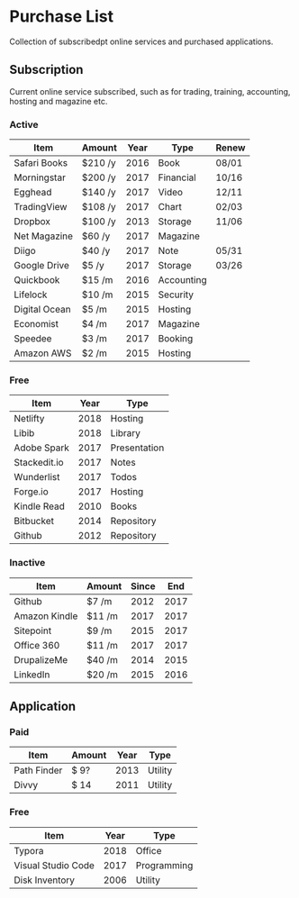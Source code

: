 # Purchase List
Collection of subscribedpt online services and purchased applications. 

## Subscription
Current online service subscribed, such as for trading, training, accounting,  hosting and magazine etc.

### Active

| Item          | Amount   | Year | Type       | Renew |
| ------------- | -------- | ---- | ---------- | ----- |
| Safari Books  | $210  /y | 2016 | Book       | 08/01 |
| Morningstar   | $200  /y | 2017 | Financial  | 10/16 |
| Egghead       | $140  /y | 2017 | Video      | 12/11 |
| TradingView   | $108  /y | 2017 | Chart      | 02/03 |
| Dropbox       | $100  /y | 2013 | Storage    | 11/06 |
| Net Magazine  | $60   /y | 2017 | Magazine   |   |
| Diigo         | $40   /y | 2017 | Note       | 05/31 |
| Google Drive  | $5    /y | 2017 | Storage    | 03/26 |
| Quickbook     | $15   /m | 2016 | Accounting |   |
| Lifelock      | $10   /m | 2015 | Security   |   |
| Digital Ocean | $5    /m | 2015 | Hosting    |   |
| Economist     | $4    /m | 2017 | Magazine   |   |
| Speedee       | $3    /m | 2017 | Booking    |   |
| Amazon AWS    | $2    /m | 2015 | Hosting    |   |

### Free

| Item         | Year | Type         |
| ------------ | ---- | ------------ |
| Netlifty     | 2018 | Hosting      |
| Libib        | 2018 | Library      |
| Adobe Spark  | 2017 | Presentation |
| Stackedit.io | 2017 | Notes        |
| Wunderlist   | 2017 | Todos        |
| Forge.io     | 2017 | Hosting      |
| Kindle Read  | 2010 | Books        |
| Bitbucket    | 2014 | Repository   |
| Github       | 2012 | Repository   |

### Inactive

| Item          | Amount   | Since | End  |
| ------------- | -------- | ----- | ---- |
| Github        | $7    /m | 2012  | 2017 |
| Amazon Kindle | $11   /m | 2017  | 2017 |
| Sitepoint     | $9    /m | 2015  | 2017 |
| Office 360    | $11   /m | 2017  | 2017 |
| DrupalizeMe   | $40   /m | 2014  | 2015 |
| LinkedIn      | $20   /m | 2015  | 2016 |

## Application

### Paid

| Item         | Amount   | Year | Type         |
| ------------ | -------- | ---- | ------------ |
| Path Finder  |   $ 9?   | 2013 | Utility      |
| Divvy        |   $ 14   | 2011 | Utility      |

### Free

| Item         | Year | Type         |
| ------------ | ---- | ------------ |
| Typora       | 2018 | Office       |
| Visual Studio Code       | 2017 | Programming       |
| Disk Inventory    | 2006 | Utility      |



